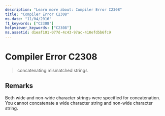 ```yaml
---
description: "Learn more about: Compiler Error C2308"
title: "Compiler Error C2308"
ms.date: "11/04/2016"
f1_keywords: ["C2308"]
helpviewer_keywords: ["C2308"]
ms.assetid: d1eaf101-077d-4c43-97ac-410efd5b6fc9
---
```

# Compiler Error C2308

> concatenating mismatched strings

## Remarks

Both wide and non-wide character strings were specified for concatenation. You cannot concatenate a wide character string and non-wide character string.
